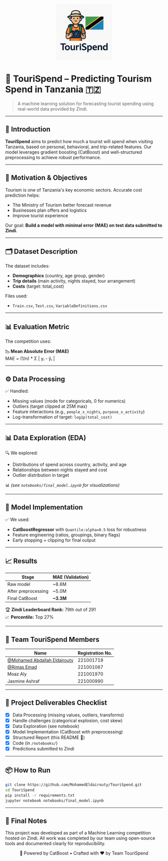 <p align="center">
  <img src="assets/logo 1.png" alt="TouriSpend Logo" width="180"/>
</p>

# 🧳 TouriSpend – Predicting Tourism Spend in Tanzania 🇹🇿

> A machine learning solution for forecasting tourist spending using real-world data provided by Zindi.

---

## 📌 Introduction

**TouriSpend** aims to predict how much a tourist will spend when visiting Tanzania, based on personal, behavioral, and trip-related features. Our model leverages gradient boosting (CatBoost) and well-structured preprocessing to achieve robust performance.

---

## 🎯 Motivation & Objectives

Tourism is one of Tanzania's key economic sectors. Accurate cost prediction helps:
- The Ministry of Tourism better forecast revenue
- Businesses plan offers and logistics
- Improve tourist experience

Our goal: **Build a model with minimal error (MAE) on test data submitted to Zindi**.

---

## 🗂️ Dataset Description

The dataset includes:
- **Demographics** (country, age group, gender)
- **Trip details** (main activity, nights stayed, tour arrangement)
- **Costs** (target: total_cost)

Files used:
- `Train.csv`, `Test.csv`, `VariableDefinitions.csv`

---

## 📊 Evaluation Metric

The competition uses:

**📉 Mean Absolute Error (MAE)**  
MAE = (1/n) * Σ | yᵢ - ŷᵢ |

---

## ⚙️ Data Processing

✅ Handled:
- Missing values (mode for categoricals, 0 for numerics)
- Outliers (target clipped at 25M max)
- Feature interactions (e.g., `people_x_nights`, `purpose_x_activity`)
- Log-transformation of target: `log1p(total_cost)`

---

## 📊 Data Exploration (EDA)

🔍 We explored:
- Distributions of spend across country, activity, and age
- Relationships between nights stayed and cost
- Outlier distribution in target

📊 *(see `notebooks/final_model.ipynb` for visualizations)*

---

## 🤖 Model Implementation

✅ We used:
- **CatBoostRegressor** with `Quantile:alpha=0.5` loss for robustness
- Feature engineering (ratios, groupings, binary flags)
- Early stopping + clipping for final output

---

## 📈 Results

| Stage                 | MAE (Validation) |
|-----------------------|------------------|
| Raw model             | ~8.6M            |
| After preprocessing   | ~5.0M            |
| Final CatBoost        | **~3.3M**   |

🏆 **Zindi Leaderboard Rank:** 79th out of 291  
📈 **Percentile:** Top 27%

---

## 👥 Team TouriSpend Members

| Name                          | Registration No. |
|-------------------------------|------------------|
| [@Mohamed Abdallah Eldairouty](https://github.com/MohamedEldairouty)  | 221001719 |  
| [@Rimas Emad](https://github.com/rimaseldib)    | 221001067         | 
| Moaz Aly      | 221001970         | 
| Jasmine Ashraf | 221000990        | 

---

## 🚀 Project Deliverables Checklist

- [x] Data Processing (missing values, outliers, transforms)
- [x] Handle challenges (categorical explosion, cost skew)
- [x] Data Exploration (see notebook)
- [x] Model Implementation (CatBoost with preprocessing)
- [x] Structured Report (this README 🎯)
- [x] Code (in `/notebooks/`)
- [x] Predictions submitted to Zindi

---

## 📦 How to Run

```bash
git clone https://github.com/MohamedEldairouty/TouriSpend.git 
cd TouriSpend
pip install -r requirements.txt
jupyter notebook notebooks/final_model.ipynb
```
---

## 🏁 Final Notes
This project was developed as part of a Machine Learning competition hosted on Zindi. All work was completed by our team using open-source tools and documented clearly for reproducibility.

<p align="center"> 🚀 Powered by CatBoost • Crafted with ❤️ by Team TouriSpend </p>
